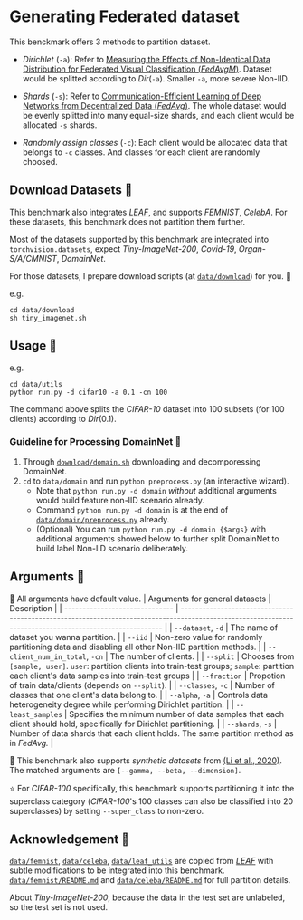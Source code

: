 # Generating Federated dataset

This benckmark offers 3 methods to partition dataset.


- *Dirichlet* (`-a`): Refer to [Measuring the Effects of Non-Identical Data Distribution for Federated Visual Classification (*FedAvgM*)](https://arxiv.org/abs/1909.06335). Dataset would be splitted according to $Dir$(`-a`). Smaller `-a`, more severe Non-IID.

- *Shards* (`-s`): Refer to [Communication-Efficient Learning of Deep Networks from Decentralized Data (*FedAvg*)](https://arxiv.org/abs/1602.05629). The whole dataset would be evenly splitted into many equal-size shards, and each client would be allocated `-s` shards.

- *Randomly assign classes* (`-c`): Each client would be allocated data that belongs to `-c` classes. And classes for each client are randomly choosed.


## Download Datasets 🎨

This benchmark also integrates [*LEAF*](https://github.com/TalwalkarLab/leaf), and supports *FEMNIST*, *CelebA*. For these datasets, this benchmark does not partition them further.

Most of the datasets supported by this benchmark are integrated into `torchvision.datasets`, expect *Tiny-ImageNet-200*, *Covid-19*, *Organ-S/A/CMNIST*, *DomainNet*. 

For those datasets, I prepare download scripts (at [`data/download`](https://github.com/KarhouTam/FL-bench/blob/master/data/download)) for you. 🤗

e.g.

```shell
cd data/download
sh tiny_imagenet.sh
```

## Usage 🚀

e.g.

```shell
cd data/utils
python run.py -d cifar10 -a 0.1 -cn 100
```

The command above splits the *CIFAR-10* dataset into 100 subsets (for 100 clients) according to $Dir(0.1)$.

### Guideline for Processing DomainNet 🧾
1. Through [`download/domain.sh`](https://github.com/KarhouTam/FL-bench/tree/master/data/download/domain.sh) downloading and decomporessing DomainNet.
2. `cd` to `data/domain` and run `python preprocess.py` (an interactive wizard).
   - Note that `python run.py -d domain` *without* additional arguments would build feature non-IID scenario already.
   - Command `python run.py -d domain` is at the end of [`data/domain/preprocess.py`](https://github.com/KarhouTam/FL-bench/tree/master/data/domain/preprocess.py) already.
   - (Optional) You can run `python run.py -d domain {$args}` with additional arguments showed below to further split DomainNet to build label Non-IID scenario deliberately.

## Arguments 🔧
📢 All arguments have default value.
| Arguments for general datasets | Description                                                                                                                                             |
| ------------------------------ | ------------------------------------------------------------------------------------------------------------------------------------------------------- |
| `--dataset`, `-d`              | The name of dataset you wanna partition.                                                                                                                |
| `--iid`                        | Non-zero value for randomly partitioning data and disabling all other Non-IID partition methods.                                                        |
| `--client_num_in_total`, `-cn` | The number of clients.                                                                                                                                  |
| `--split`                      | Chooses from `[sample, user]`.  `user`: partition clients into train-test groups; `sample`: partition each client's data samples into train-test groups |
| `--fraction`                   | Propotion of train data/clients (depends on `--split`).                                                                                                 |
| `--classes`, `-c`              | Number of classes that one client's data belong to.                                                                                                     |
| `--alpha`, `-a`                | Controls data heterogeneity degree while performing Dirichlet partition.                                                                                |
| `--least_samples`              | Specifies the minimum number of data samples that each client should hold, specifically for Dirichlet partitioning.                                     |
| `--shards`, `-s`               | Number of data shards that each client holds. The same partition method as in *FedAvg.*                                                                 |

🤖 This benchmark also supports *synthetic datasets* from [(Li et al., 2020)](https://arxiv.org/abs/1812.06127). The  matched arguments are `[--gamma, --beta, --dimension]`.

⭐ For *CIFAR-100* specifically, this benchmark supports partitioning it into the superclass category (*CIFAR-100*'s 100 classes can also be classified into 20 superclasses) by setting `--super_class` to non-zero.



## Acknowledgement 🤗

[`data/femnist`](https://github.com/KarhouTam/FL-bench/tree/master/data/femnist), [`data/celeba`](https://github.com/KarhouTam/FL-bench/tree/master/data/celeba), [`data/leaf_utils`](https://github.com/KarhouTam/FL-bench/tree/master/data/leaf_utils) are copied from [*LEAF*](https://github.com/TalwalkarLab/leaf) with subtle modifications to be integrated into this benchmark. [`data/femnist/README.md`](https://github.com/KarhouTam/FL-bench/tree/master/data/femnist#readme) and [`data/celeba/README.md`](https://github.com/KarhouTam/FL-bench/tree/master/data/celeba#readme) for full partition details.

About *Tiny-ImageNet-200*, because the data in the test set are unlabeled, so the test set is not used.

